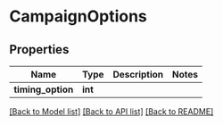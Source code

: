 # CampaignOptions

## Properties
Name | Type | Description | Notes
------------ | ------------- | ------------- | -------------
**timing_option** | **int** |  | 

[[Back to Model list]](../README.md#documentation-for-models) [[Back to API list]](../README.md#documentation-for-api-endpoints) [[Back to README]](../README.md)



